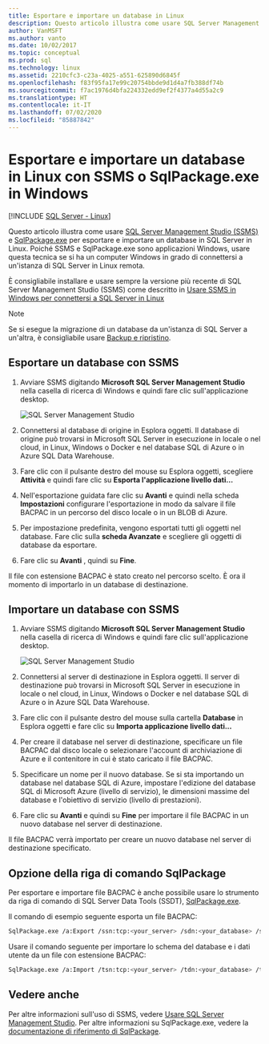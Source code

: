 ```yaml
---
title: Esportare e importare un database in Linux
description: Questo articolo illustra come usare SQL Server Management Studio e SqlPackage.exe per esportare e importare un database in SQL Server in Linux.
author: VanMSFT
ms.author: vanto
ms.date: 10/02/2017
ms.topic: conceptual
ms.prod: sql
ms.technology: linux
ms.assetid: 2210cfc3-c23a-4025-a551-625890d6845f
ms.openlocfilehash: f83f95fa17e99c20754bbde9d1d4a7fb388df74b
ms.sourcegitcommit: f7ac1976d4bfa224332edd9ef2f4377a4d55a2c9
ms.translationtype: HT
ms.contentlocale: it-IT
ms.lasthandoff: 07/02/2020
ms.locfileid: "85887842"
---
```

# <a name="export-and-import-a-database-on-linux-with-ssms-or-sqlpackageexe-on-windows"></a>Esportare e importare un database in Linux con SSMS o SqlPackage.exe in Windows

[!INCLUDE [SQL Server - Linux](../includes/applies-to-version/sql-linux.md)]

Questo articolo illustra come usare [SQL Server Management Studio (SSMS)](../ssms/download-sql-server-management-studio-ssms.md) e [SqlPackage.exe](https://msdn.microsoft.com/library/hh550080.aspx) per esportare e importare un database in SQL Server in Linux. Poiché SSMS e SqlPackage.exe sono applicazioni Windows, usare questa tecnica se si ha un computer Windows in grado di connettersi a un'istanza di SQL Server in Linux remota.

È consigliabile installare e usare sempre la versione più recente di SQL Server Management Studio (SSMS) come descritto in [Usare SSMS in Windows per connettersi a SQL Server in Linux](sql-server-linux-manage-ssms.md)

> [!NOTE]
> Se si esegue la migrazione di un database da un'istanza di SQL Server a un'altra, è consigliabile usare [Backup e ripristino](sql-server-linux-migrate-restore-database.md).

## <a name="export-a-database-with-ssms"></a>Esportare un database con SSMS

1. Avviare SSMS digitando **Microsoft SQL Server Management Studio** nella casella di ricerca di Windows e quindi fare clic sull'applicazione desktop.

    ![SQL Server Management Studio](./media/sql-server-linux-manage-ssms/ssms.png) 

2. Connettersi al database di origine in Esplora oggetti. Il database di origine può trovarsi in Microsoft SQL Server in esecuzione in locale o nel cloud, in Linux, Windows o Docker e nel database SQL di Azure o in Azure SQL Data Warehouse.

3. Fare clic con il pulsante destro del mouse su Esplora oggetti, scegliere **Attività** e quindi fare clic su **Esporta l'applicazione livello dati...**

4. Nell'esportazione guidata fare clic su **Avanti** e quindi nella scheda **Impostazioni** configurare l'esportazione in modo da salvare il file BACPAC in un percorso del disco locale o in un BLOB di Azure.

5. Per impostazione predefinita, vengono esportati tutti gli oggetti nel database. Fare clic sulla **scheda Avanzate** e scegliere gli oggetti di database da esportare.

6. Fare clic su **Avanti** , quindi su **Fine**.

Il file con estensione BACPAC è stato creato nel percorso scelto. È ora il momento di importarlo in un database di destinazione.

## <a name="import-a-database-with-ssms"></a>Importare un database con SSMS

1. Avviare SSMS digitando **Microsoft SQL Server Management Studio** nella casella di ricerca di Windows e quindi fare clic sull'applicazione desktop.

    ![SQL Server Management Studio](./media/sql-server-linux-manage-ssms/ssms.png) 

2. Connettersi al server di destinazione in Esplora oggetti. Il server di destinazione può trovarsi in Microsoft SQL Server in esecuzione in locale o nel cloud, in Linux, Windows o Docker e nel database SQL di Azure o in Azure SQL Data Warehouse.

3. Fare clic con il pulsante destro del mouse sulla cartella **Database** in Esplora oggetti e fare clic su **Importa applicazione livello dati...**

4. Per creare il database nel server di destinazione, specificare un file BACPAC dal disco locale o selezionare l'account di archiviazione di Azure e il contenitore in cui è stato caricato il file BACPAC.

5. Specificare un nome per il nuovo database. Se si sta importando un database nel database SQL di Azure, impostare l'edizione del database SQL di Microsoft Azure (livello di servizio), le dimensioni massime del database e l'obiettivo di servizio (livello di prestazioni).

6. Fare clic su **Avanti** e quindi su **Fine** per importare il file BACPAC in un nuovo database nel server di destinazione.

Il file BACPAC verrà importato per creare un nuovo database nel server di destinazione specificato.

## <a name="sqlpackage-command-line-option"></a><a id="sqlpackage"></a> Opzione della riga di comando SqlPackage

Per esportare e importare file BACPAC è anche possibile usare lo strumento da riga di comando di SQL Server Data Tools (SSDT), [SqlPackage.exe](https://msdn.microsoft.com/library/hh550080.aspx).

Il comando di esempio seguente esporta un file BACPAC:

```bash
SqlPackage.exe /a:Export /ssn:tcp:<your_server> /sdn:<your_database> /su:<username> /sp:<password> /tf:<path_to_bacpac>
```

Usare il comando seguente per importare lo schema del database e i dati utente da un file con estensione BACPAC:

```bash
SqlPackage.exe /a:Import /tsn:tcp:<your_server> /tdn:<your_database> /tu:<username> /tp:<password> /sf:<path_to_bacpac>

```

## <a name="see-also"></a>Vedere anche
Per altre informazioni sull'uso di SSMS, vedere [Usare SQL Server Management Studio](https://msdn.microsoft.com/library/ms174173.aspx). Per altre informazioni su SqlPackage.exe, vedere la [documentazione di riferimento di SqlPackage](https://msdn.microsoft.com/library/hh550080.aspx).
